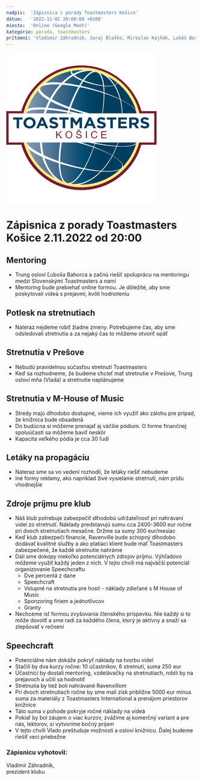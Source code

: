 ```yaml
---
nadpis:  'Zápisnica z porady Toastmasters Košice'
dátum:   '2022-11-02 20:00:00 +0100'
miesto:  'Online (Google Meet)'
kategórie: porada, toastmasters
prítomní: 'Vladimír Záhradník, Juraj Blaško, Miroslav Kajňák, Lukáš Borovský, Đặng Hoàng Trung'
---
```


![alt text][logo]
# Zápisnica z porady Toastmasters Košice 2.11.2022 od 20:00

## Mentoring
- Trung osloví Ľuboša Bahorca a začnú riešiť spoluprácu na mentoringu medzi Slovenskými Toastmasters a nami
- Mentoring bude prebiehať online formou. Je dôležité, aby sme poskytovali videá s prejavmi, kvôli hodnoteniu

## Potlesk na stretnutiach
- Nateraz nejdeme robiť žiadne zmeny. Potrebujeme čas, aby sme odsledovali stretnutia a za nejaký čas to môžeme otvoriť opäť

## Stretnutia v Prešove
- Nebudú pravidelnou súčasťou stretnutí Toastmasters
- Keď sa rozhodneme, že budeme chcieť mať stretnutie v Prešove, Trung osloví mňa (Vlada) a stretnutie naplánujeme

## Stretnutia v M-House of Music
- Stredy majú dlhodobo dostupné, vieme ich využiť ako zálohu pre prípad, že knižnica bude obsadená
- Do budúcna si môžeme prenajať aj väčšie pódium. O forme finančnej spoluúčasti sa môžeme baviť neskôr
- Kapacita veľkého pódia je cca 30 ľudí

## Letáky na propagáciu
- Nateraz sme sa vo vedení rozhodli, že letáky riešiť nebudeme
- Iné formy reklamy, ako napríklad živé vysielanie stretnutí, nám prídu vhodnejšie

## Zdroje príjmu pre klub
- Náš klub potrebuje zabezpečiť dlhodobú udržateľnosť pri nahrávaní videí zo stretnutí. Náklady predstavujú sumu cca 2400-3600 eur ročne pri dvoch stretnutiach mesačne. Držme sa sumy 300 eur/mesiac
- Keď klub zabezpečí financie, Ravenville bude schopný dlhodobo dodávať kvalitné služby a ako platiaci klient bude mať Toastmasters zabezpečené, že každé stretnutie nahráme
- Dali sme dokopy niekoľko potenciálnych zdrojov príjmu. Výhľadovo môžeme využiť každý jeden z nich. V tejto chvíli má najväčší potenciál organizovanie Speechcraftu
    - Dve percentá z dane
    - Speechcraft
    - Vstupné na stretnutia pre hostí - náklady zdieľané s M House of Music
    - Sponzoring firiem a jednotlivcov
    - Granty
- Nechceme ísť formou zvyšovania členského príspevku. Nie každý si to môže dovoliť a sme radi za každého člena, ktorý je aktívny a snaží sa zlepšovať v rečnení

## Speechcraft
- Potenciálne nám dokáže pokryť náklady na tvorbu videí
- Stačili by dva kurzy ročne: 10 účastníkov, 6 stretnutí, suma 250 eur
- Účastníci by dostali mentoring, vzdelávačky na stretnutiach, robili by na prejavoch a učili sa hodnotiť
- Stretnutia by tiež boli nahrávané Ravenvillom
- Pri dvoch stretnutiach ročne by sme mali zisk približne 5000 eur mínus suma za materiály z Toastmasters International a prenájom priestorov knižnice
- Táto suma v pohode pokryje ročné náklady na videá
- Pokiaľ by bol záujem o viac kurzov, zvážime aj komerčný variant a pre nás, lektorov, si vytvoríme bočný príjem
- V tejto chvíli Vlado preštuduje možnosti a osloví knižnicu. Ďalej budeme riešiť veci priebežne

### Zápisnicu vyhotovil:
Vladimír Záhradník,  
prezident klubu

[logo]: https://github.com/toastmasters-kosice/graficke-podklady/raw/main/Log%C3%A1/%C5%A0tandardn%C3%A9%20zmen%C5%A1en%C3%A9%20logo%20TMKE.png "Logo Toastmasters Košice"
